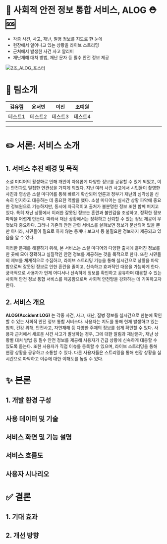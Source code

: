 # 📢 사회적 안전 정보 통합 서비스, **ALOG** ⛑️🆘

- 각종 사건, 사고, 재난, 질병 정보를 지도로 한 눈에
- 현장에서 일어나고 있는 상황을 라이브 스트리밍
- 근처에서 발생한 사건 사고 알리미
- 재난재해 대처 방법, 재난 문자 등 필수 안전 정보 제공

![2조_ALOG_포스터](https://github.com/user-attachments/assets/20da0918-9484-418c-965d-fb3a8b10396d)

# 🐣 팀소개

|**김유림**|**윤서빈**|**이진**|**조예원**|
|---|---|---|---|
|테스트1|테스트2|테스트3|테스트4|

---

# ✏️ 서론: 서비스 소개

## 1. 서비스 추진 배경 및 목적

  소셜 미디어의 활성화로 인해 개인이 자유롭게 다양한 정보를 공유할 수 있게 되었고, 이는 안전과도 밀접한 연관성을 가지게 되었다. 지난 여러 사건 사고에서 시민들이 촬영한 사진과 영상은 소셜 미디어를 통해 빠르게 확산되어 언론과 정부가 재난의 심각성을 신속히 인지하고 대응하는 데 중요한 역할을 했다. 소셜 미디어는 실시간 상황 파악에 중요한 정보원으로 기능하지만, 동시에 자극적이고 출처가 불분명한 정보 또한 함께 퍼지고 있다. 특히 재난 상황에서 이러한 잘못된 정보는 혼란과 불안감을 조성하고, 정확한 정보 파악을 어렵게 만든다. 따라서 재난 상황에서는 정확하고 신뢰할 수 있는 정보 제공이 무엇보다 중요하다. 그러나 기존의 안전 관련 서비스를 살펴보면 정보가 분산되어 있을 뿐만 아니라, 시민들이 필요로 하지 않는 통계나 보고서 등 불필요한 정보까지 제공되고 있음을 알 수 있다.
 
  이러한 문제를 해결하기 위해, 본 서비스는 소셜 미디어와 다양한 출처에 흩어진 정보를 한 곳에 모아 정확하고 실질적인 안전 정보를 제공하는 것을 목적으로 한다. 또한 시민들의 제보를 체계적으로 수집하고, 라이브 스트리밍 기능을 통해 실시간으로 상황을 파악함으로써 잘못된 정보로 인한 혼란을 줄이고, 신속하고 효과적인 대응을 가능하게 한다. 궁극적으로 사용자가 언제 어디서나 신속하게 정보를 확인하고 공유하며 대응할 수 있는 사회적 안전 정보 통합 서비스를 제공함으로써 사회적 안전망을 강화하는 데 기여하고자 한다.

## 2. 서비스 개요

  **ALOG(Accident LOG)** 는 각종 사건, 사고, 재난, 질병 정보를 실시간으로 한눈에 확인할 수 있는 사회적 안전 정보 통합 서비스다. 사용자는 지도를 통해 현재 발생하고 있는 범죄, 건강 위해, 안전사고, 자연재해 등 다양한 주제의 정보를 쉽게 확인할 수 있다. 사용자 근처에서 새로운 사건 사고가 발생하는 경우, 그에 대한 알림과 재난문자, 재난 상황별 대처 방법 등 필수 안전 정보를 제공해 사용자가 긴급 상황에 신속하게 대응할 수 있도록 돕는다. 또한 사용자가 직접 이슈를 등록할 수 있으며, 라이브 스트리밍을 통해 현장 상황을 공유하고 소통할 수 있다. 다른 사용자들은 스트리밍을 통해 현장 상황을 실시간으로 파악하고 이슈에 대한 이해도를 높일 수 있다.

# ✨ 본론

## 1. 개발 환경 구성

## 사용 데이터 및 기술

## 서비스 화면 및 기능 설명

## 서비스 흐름도

## 사용자 시나리오


# ✅ 결론

## 1. 기대 효과

## 2. 개선 방향
